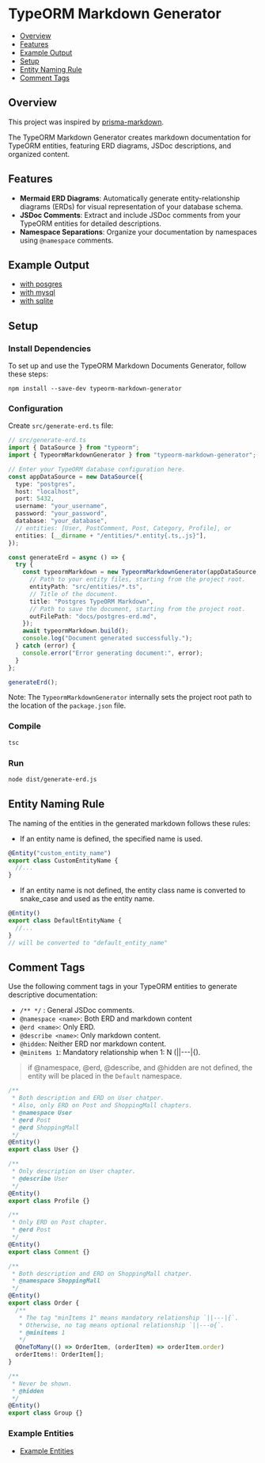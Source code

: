 # TypeORM Markdown Generator

- [Overview](#overview)
- [Features](#features)
- [Example Output](#example-output)
- [Setup](#setup)
- [Entity Naming Rule](#entity-naming-rule)
- [Comment Tags](#comment-tags)

## Overview

This project was inspired by [prisma-markdown](https://github.com/samchon/prisma-markdown).

The TypeORM Markdown Generator creates markdown documentation for TypeORM entities, featuring ERD diagrams, JSDoc descriptions, and organized content.

## Features

- **Mermaid ERD Diagrams**: Automatically generate entity-relationship diagrams (ERDs) for visual representation of your database schema.
- **JSDoc Comments**: Extract and include JSDoc comments from your TypeORM entities for detailed descriptions.
- **Namespace Separations**: Organize your documentation by namespaces using `@namespace` comments.

## Example Output

- [with posgres](https://github.com/hermin9804/typeorm-markdown-generator/blob/main/test/test-nestjs-app/docs/postgres-erd.md)
- [with mysql](https://github.com/hermin9804/typeorm-markdown-generator/blob/main/test/test-nestjs-app/docs/mysql-erd.md)
- [with sqlite](https://github.com/hermin9804/typeorm-markdown-generator/blob/main/test/test-nestjs-app/docs/sqlite-erd.md)

## Setup

### Install Dependencies

To set up and use the TypeORM Markdown Documents Generator, follow these steps:

```shell
npm install --save-dev typeorm-markdown-generator
```

### Configuration

Create `src/generate-erd.ts` file:

```ts
// src/generate-erd.ts
import { DataSource } from "typeorm";
import { TypeormMarkdownGenerator } from "typeorm-markdown-generator";

// Enter your TypeORM database configuration here.
const appDataSource = new DataSource({
  type: "postgres",
  host: "localhost",
  port: 5432,
  username: "your_username",
  password: "your_password",
  database: "your_database",
  // entities: [User, PostComment, Post, Category, Profile], or
  entities: [__dirname + "/entities/*.entity{.ts,.js}"],
});

const generateErd = async () => {
  try {
    const typeormMarkdown = new TypeormMarkdownGenerator(appDataSource, {
      // Path to your entity files, starting from the project root.
      entityPath: "src/entities/*.ts",
      // Title of the document.
      title: "Postgres TypeORM Markdown",
      // Path to save the document, starting from the project root.
      outFilePath: "docs/postgres-erd.md",
    });
    await typeormMarkdown.build();
    console.log("Document generated successfully.");
  } catch (error) {
    console.error("Error generating document:", error);
  }
};

generateErd();
```

Note: The `TypeormMarkdownGenerator` internally sets the project root path to the location of the `package.json` file.

### Compile

```sh
tsc
```

### Run

```sh
node dist/generate-erd.js
```

## Entity Naming Rule

The naming of the entities in the generated markdown follows these rules:

- If an entity name is defined, the specified name is used.

```ts
@Entity("custom_entity_name")
export class CustomEntityName {
  //...
}
```

- If an entity name is not defined, the entity class name is converted to snake_case and used as the entity name.

```ts
@Entity()
export class DefaultEntityName {
  //...
}
// will be converted to "default_entity_name"
```

## Comment Tags

Use the following comment tags in your TypeORM entities to generate descriptive documentation:

- `/** */` : General JSDoc comments.
- `@namespace <name>`: Both ERD and markdown content
- `@erd <name>`: Only ERD.
- `@describe <name>`: Only markdown content.
- `@hidden`: Neither ERD nor markdown content.
- `@minitems 1`: Mandatory relationship when 1: N (||---|{).

> if @namespace, @erd, @describe, and @hidden are not defined, the entity will be placed in the `Default` namespace.

```ts
/**
 * Both description and ERD on User chatper.
 * Also, only ERD on Post and ShoppingMall chapters.
 * @namespace User
 * @erd Post
 * @erd ShoppingMall
 */
@Entity()
export class User {}

/**
 * Only description on User chapter.
 * @describe User
 */
@Entity()
export class Profile {}

/**
 * Only ERD on Post chapter.
 * @erd Post
 */
@Entity()
export class Comment {}

/**
 * Both description and ERD on ShoppingMall chatper.
 * @namespace ShoppingMall
 */
@Entity()
export class Order {
  /**
   * The tag "minItems 1" means mandatory relationship `||---|{`.
   * Otherwise, no tag means optional relationship `||---o{`.
   * @minitems 1
   */
  @OneToMany(() => OrderItem, (orderItem) => orderItem.order)
  orderItems!: OrderItem[];
}

/**
 * Never be shown.
 * @hidden
 */
@Entity()
export class Group {}
```

### Example Entities

- [Example Entities](https://github.com/hermin9804/typeorm-markdown-generator/tree/main/test/test-nestjs-app/src/entities)

